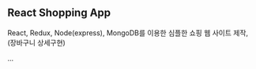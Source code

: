 ## React Shopping App
  React, Redux, Node(express), MongoDB를 이용한 심플한 쇼핑 웹 사이트 제작, (장바구니 상세구현)
  
...
